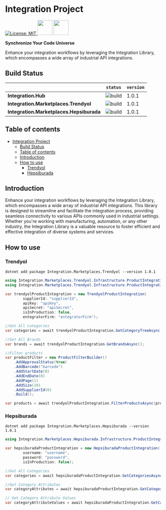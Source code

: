 # Integration Project

<p>
  <a href="https://opensource.org/licenses/MIT">
    <img alt="License: MIT" src="https://img.shields.io/badge/License-MIT-blue.svg">
  </a>
  <img src="https://yt3.googleusercontent.com/tOTacHyEgTXLN6JWT8ftiZ-xtHnX0R_XFRRS-AB_A9FXVrTC5-QhAWNF0pfWi2yi_APG3Q4N1Q=s900-c-k-c0x00ffffff-no-rj" width="48">
  <img src="https://media.licdn.com/dms/image/C4D0BAQE1iTu5X4_WDw/company-logo_200_200/0/1679918244582?e=1710979200&v=beta&t=CccfF3oAMI5QYf_LWKzcvfAocW7x_1aIzXGpgFbueZo" width="48">
</p>

**Synchronize Your Code Universe**

Enhance your integration workflows by leveraging the Integration Library, which encompasses a wide array of industrial API integrations.

## Build Status

&nbsp; | `status` | `version`
--- | --- | --- 
**Integration.Hub** | ![build](https://github.com/onurkanbakirci/Integration/actions/workflows/integration-hub.yml/badge.svg) |  1.0.1
**Integration.Marketplaces.Trendyol** | ![build](https://github.com/onurkanbakirci/Integration/actions/workflows/trendyol-integration.yml/badge.svg) |  1.0.1
**Integration.Marketplaces.Hepsiburada** | ![build](https://github.com/onurkanbakirci/Integration/actions/workflows/hepsiburada-integration.yml/badge.svg) |  1.0.1

## Table of contents

- [Integration Project](#integration-project)
  - [Build Status](#build-status)
  - [Table of contents](#table-of-contents)
  - [Introduction](#introduction)
  - [How to use](#how-to-use)
    - [Trendyol](#trendyol)
    - [Hepsiburada](#hepsiburada)


## Introduction

Enhance your integration workflows by leveraging the Integration Library, which encompasses a wide array of industrial API integrations. This library is designed to streamline and facilitate the integration process, providing seamless connectivity to various APIs commonly used in industrial settings. Whether you're working with manufacturing, automation, or any other industry, the Integration Library is a valuable resource to foster efficient and effective integration of diverse systems and services.


## How to use

### Trendyol

```
dotnet add package Integration.Marketplaces.Trendyol --version 1.0.1
```

```c#
using Integration.Marketplaces.Trendyol.Infrastructure.ProductIntegration;
using Integration.Marketplaces.Trendyol.Infrastructure.ProductIntegration.Helpers;

var trendyolProductIntegration = new TrendyolProductIntegration(
        supplierId: "supplierId",
        apiKey: "apiKey",
        apiSecret: "apiSecret",
        isInProduction: false,
        entegratorFirm: "entegratorFirm");

//Get All Categories
var categories = await trendyolProductIntegration.GetCategoryTreeAsync();

//Get All Brands
var brands = await trendyolProductIntegration.GetBrandsAsync();

//Filter products
var productFilter = new ProductFilterBuilder()
    .AddApprovalStatus(true)
    .AddBarcode("barcode")
    .AddStartDate(0)
    .AddEndDate(0)
    .AddPage(1)
    .AddSize(10)
    .AddSupplierId(0)
    .Build();

var products = await trendyolProductIntegration.FilterProductsAsync(productFilter);
```

### Hepsiburada

```
dotnet add package Integration.Marketplaces.Hepsiburada --version 1.0.1
```

```c#
using Integration.Marketplaces.Hepsiburada.Infrastructure.ProductIntegration;

var hepsiburadaProductIntegration = new HepsiburadaProductIntegration(
        username: "username",
        password: "password",
        isInProduction: false);

//Get All Categories
var categories = await hepsiburadaProductIntegration.GetCategoriesAsync();

//Get Category Attributes
var categoryAttributes = await hepsiburadaProductIntegration.GetCategoryAttributesAsync(categoryId: 80844002);

// Get Category Attribute Values
var categoryAttributeValues = await hepsiburadaProductIntegration.GetCategoryAttributeValuesAsync(categoryId: 80844002, attributeId: "gram");
```
